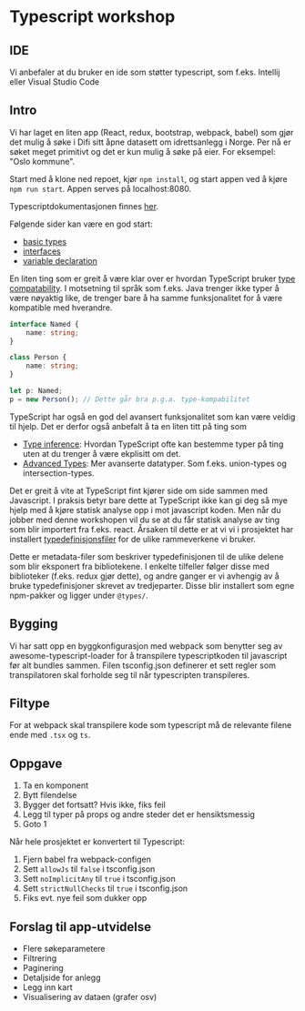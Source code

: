 # Typescript workshop

## IDE
Vi anbefaler at du bruker en ide som støtter typescript, som f.eks. Intellij eller Visual Studio Code

## Intro
Vi har laget en liten app (React, redux, bootstrap, webpack, babel) som gjør det mulig å søke i Difi sitt åpne datasett 
om idrettsanlegg i Norge. Per nå er søket meget primitivt og det er kun mulig å søke på eier. For eksempel: "Oslo kommune".

Start med å klone ned repoet, kjør `npm install`, og start appen ved å kjøre `npm run start`. Appen serves på localhost:8080.

Typescriptdokumentasjonen finnes [her](https://www.typescriptlang.org/docs/home.html). 

Følgende sider kan være en god start:

* [basic types](https://www.typescriptlang.org/docs/handbook/basic-types.html)
* [interfaces](https://www.typescriptlang.org/docs/handbook/interfaces.html)
* [variable declaration](https://www.typescriptlang.org/docs/handbook/variable-declarations.html)

En liten ting som er greit å være klar over er hvordan TypeScript bruker
[type compatability](https://www.typescriptlang.org/docs/handbook/type-compatibility.html).
I motsetning til språk som f.eks. Java trenger ikke typer å være nøyaktig like, de trenger bare
å ha samme funksjonalitet for å være kompatible med hverandre.

```typescript
interface Named {
    name: string;
}

class Person {
    name: string;
}

let p: Named;
p = new Person(); // Dette går bra p.g.a. type-kompabilitet
```

TypeScript har også en god del avansert funksjonalitet som kan være veldig til hjelp. Det er derfor
også anbefalt å ta en liten titt på ting som 

* [Type inference](https://www.typescriptlang.org/docs/handbook/type-inference.html):
Hvordan TypeScript ofte kan bestemme typer på ting uten at du trenger å være ekplisitt om det.
* [Advanced Types](https://www.typescriptlang.org/docs/handbook/advanced-types.html):
Mer avanserte datatyper. Som f.eks. union-types og intersection-types.

Det er greit å vite at TypeScript fint kjører side om side sammen med Javascript. I praksis
betyr bare dette at TypeScript ikke kan gi deg så mye hjelp med å kjøre statisk analyse opp
i mot javascript koden. Men når du jobber med denne workshopen vil du se at du får statisk
analyse av ting som blir importert fra f.eks. react. Årsaken til dette er at vi vi i
prosjektet har installert [typedefinisjonsfiler](https://www.typescriptlang.org/docs/handbook/declaration-files/introduction.html)
for de ulike rammeverkene vi bruker. 

Dette er metadata-filer som beskriver typedefinisjonen til de ulike delene som blir eksponert fra
bibliotekene. I enkelte tilfeller følger disse med biblioteker (f.eks. redux gjør dette), og
andre ganger er vi avhengig av å bruke typedefinisjoner skrevet av tredjeparter. Disse blir
installert som egne npm-pakker og ligger under `@types/`.

## Bygging
Vi har satt opp en byggkonfigurasjon med webpack som benytter seg av awesome-typescript-loader for å
transpilere typescriptkoden til javascript før alt bundles sammen. Filen tsconfig.json definerer et sett
regler som transpilatoren skal forholde seg til når typescripten transpileres.

## Filtype
For at webpack skal transpilere kode som typescript må de relevante filene ende med `.tsx` og `ts`.

## Oppgave
1. Ta en komponent
2. Bytt filendelse
3. Bygger det fortsatt? Hvis ikke, fiks feil
4. Legg til typer på props og andre steder det er hensiktsmessig
5. Goto 1

Når hele prosjektet er konvertert til Typescript:
1. Fjern babel fra webpack-configen
2. Sett `allowJs` til `false` i tsconfig.json
3. Sett `noImplicitAny` til `true` i tsconfig.json
4. Sett `strictNullChecks` til `true` i tsconfig.json
5. Fiks evt. nye feil som dukker opp

## Forslag til app-utvidelse
* Flere søkeparametere
* Filtrering
* Paginering
* Detaljside for anlegg
* Legg inn kart
* Visualisering av dataen (grafer osv)


